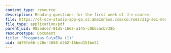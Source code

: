 ```yaml
---
content_type: resource
description: Reading questions for the first week of the course.
file: https://ol-ocw-studio-app-qa.s3.amazonaws.com/courses/21g-s01-modern-mexico-representations-of-mexico-citys-urban-life-spring-2015/4d79fe66c20e4650d26216bed151be22_MIT21G_S01S15_tarea1.pdf
file_type: application/pdf
parent_uid: 985edc67-81d5-1662-a145-c0b65acb738b
resourcetype: Document
title: "Preguntas Gu\xEDa (1)"
uid: 4d79fe66-c20e-4650-d262-16bed151be22
---
```

